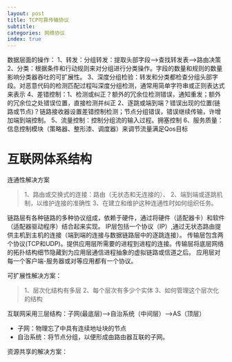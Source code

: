 ```yaml
---
layout: post
title: TCP可靠传输协议
subtitle:  
categories: 网络协议
index: true
---
```



数据层面的操作：
1、转发：分组转发：提取头部字段——>查找转发表——>路由决策
2、分类：根据条件和行动规则来对分组进行分类操作。字段的数量和规则的数量影响分类器吞吐的可扩展性。
3、深度分组检验：转发和分类都检查分组头部字段。对恶意代码的检测匹配过程叫深度分组检测，通常用简单字符串或正则表达式来表示
4、差错控制：1、检测或纠正？额外的冗余位检测错误，通知重发；额外的冗余位之处错误位置，直接检测并纠正 2、逐跳或端到端？错误出现的位置(链路或节点)？链路接收器设置差错控制检测；节点分组错误，错误继续传输，许增加端到端控制。
5、流量控制：控制分组流的输入过程。拥塞控制
6、服务质量：信息控制模块（策略器、整形漆、调度器）来调节流量满足Qos目标

# 互联网体系结构
连通性解决方案
> 1、路由或交换式的连接：路由（无状态和无连接的）、
2、端到端或逐跳机制，以维护连接的准确性
3、在建立和维护这种连通性时如何组织任务。


链路层有各种链路的多种协议组成，依赖于硬件，通过将硬件（适配器卡）和软件（适配器驱动程序）结合起来实现。
IP层包括一个协议（IP）,通过无状态路由提供主机到主机的连接（端到端的连接与数据链路层中的逐跳连接）。
传输层包含两个协议(TCP和UDP)。提供应用层所需要的进程到进程的连接。传输层将底层网络的拓扑结构细节隐藏到为应用层通信进程抽象的虚拟链路或信道之后。
应用层对每一个客户端-服务器或对等应用都有一个协议。

可扩展性解决方案：
> 1、层次化结构有多层
2、每个层次有多少个实体
3、如何管理这个层次化的结构

互联网采用三层结构：子网(最底层)——>自治系统（中间层）——>AS（顶层）
* 子网：物理忘了中具有连续地址块的节点
* 自治系统：将节点分组，以便形成由路由器互联的子网。

资源共享的解决方案：
